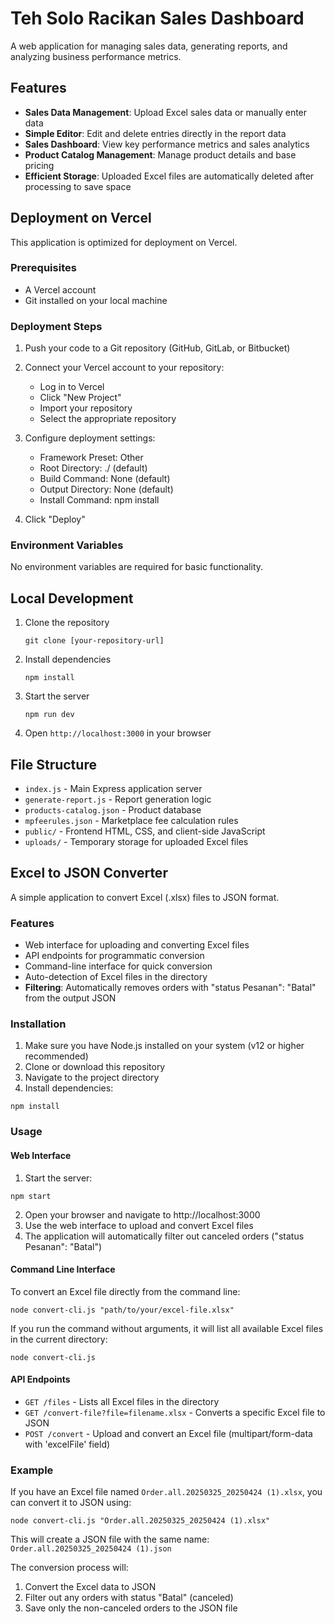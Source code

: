 # Teh Solo Racikan Sales Dashboard

A web application for managing sales data, generating reports, and analyzing business performance metrics.

## Features

- **Sales Data Management**: Upload Excel sales data or manually enter data
- **Simple Editor**: Edit and delete entries directly in the report data
- **Sales Dashboard**: View key performance metrics and sales analytics
- **Product Catalog Management**: Manage product details and base pricing
- **Efficient Storage**: Uploaded Excel files are automatically deleted after processing to save space

## Deployment on Vercel

This application is optimized for deployment on Vercel.

### Prerequisites

- A Vercel account
- Git installed on your local machine

### Deployment Steps

1. Push your code to a Git repository (GitHub, GitLab, or Bitbucket)

2. Connect your Vercel account to your repository:
   - Log in to Vercel
   - Click "New Project"
   - Import your repository
   - Select the appropriate repository

3. Configure deployment settings:
   - Framework Preset: Other
   - Root Directory: ./ (default)
   - Build Command: None (default)
   - Output Directory: None (default)
   - Install Command: npm install

4. Click "Deploy"

### Environment Variables

No environment variables are required for basic functionality.

## Local Development

1. Clone the repository
   ```
   git clone [your-repository-url]
   ```

2. Install dependencies
   ```
   npm install
   ```

3. Start the server
   ```
   npm run dev
   ```

4. Open `http://localhost:3000` in your browser

## File Structure

- `index.js` - Main Express application server
- `generate-report.js` - Report generation logic
- `products-catalog.json` - Product database
- `mpfeerules.json` - Marketplace fee calculation rules
- `public/` - Frontend HTML, CSS, and client-side JavaScript
- `uploads/` - Temporary storage for uploaded Excel files

## Excel to JSON Converter

A simple application to convert Excel (.xlsx) files to JSON format.

### Features

- Web interface for uploading and converting Excel files
- API endpoints for programmatic conversion
- Command-line interface for quick conversion
- Auto-detection of Excel files in the directory
- **Filtering**: Automatically removes orders with "status Pesanan": "Batal" from the output JSON

### Installation

1. Make sure you have Node.js installed on your system (v12 or higher recommended)
2. Clone or download this repository
3. Navigate to the project directory
4. Install dependencies:

```
npm install
```

### Usage

#### Web Interface

1. Start the server:

```
npm start
```

2. Open your browser and navigate to http://localhost:3000
3. Use the web interface to upload and convert Excel files
4. The application will automatically filter out canceled orders ("status Pesanan": "Batal")

#### Command Line Interface

To convert an Excel file directly from the command line:

```
node convert-cli.js "path/to/your/excel-file.xlsx"
```

If you run the command without arguments, it will list all available Excel files in the current directory:

```
node convert-cli.js
```

#### API Endpoints

- `GET /files` - Lists all Excel files in the directory
- `GET /convert-file?file=filename.xlsx` - Converts a specific Excel file to JSON
- `POST /convert` - Upload and convert an Excel file (multipart/form-data with 'excelFile' field)

### Example

If you have an Excel file named `Order.all.20250325_20250424 (1).xlsx`, you can convert it to JSON using:

```
node convert-cli.js "Order.all.20250325_20250424 (1).xlsx"
```

This will create a JSON file with the same name: `Order.all.20250325_20250424 (1).json`

The conversion process will:
1. Convert the Excel data to JSON
2. Filter out any orders with status "Batal" (canceled)
3. Save only the non-canceled orders to the JSON file 